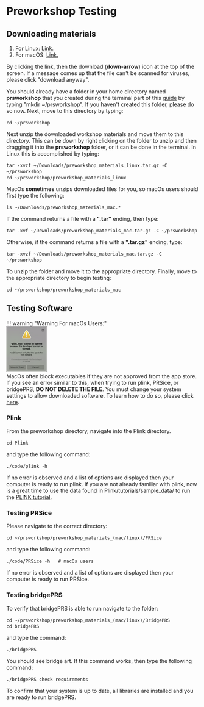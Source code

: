 
# Preworkshop Testing

## Downloading materials 

1. For Linux:  [Link.](https://drive.google.com/file/d/1STdeShfjjxBnCP3-FFpgvTLuNBj51foE/view?usp=sharing) 
2. For macOS: [Link.](https://drive.google.com/file/d/1jCKhDzpr5LJsOAiueuz3kNC1ey9uOun0/view?usp=sharing)


By clicking the link, then the download (**down-arrow**) icon at the top of the screen.  If a message  comes up that 
the file can't be scanned for viruses, please click "download anyway".  

You should already have a folder in your home directory named **prsworkshop** that you created during the terminal 
part of this [guide](prep_terminal.md) by typing "mkdir ~/prsworkshop".  If you haven't created this folder, please do so now. 
Next, move to this directory by typing: 

    cd ~/prsworkshop 

Next unzip the downloaded workshop materials and move them to this directory.  This can be down by right clicking on the folder to unzip and 
then dragging it into the **prsworkshop** folder, or it can be done in the terminal.  In Linux this is accomplished by typing: 

    tar -xvzf ~/Downloads/preworkshop_materials_linux.tar.gz -C ~/prsworkshop
    cd ~/prsworkshop/preworkshop_materials_linux 

MacOs **sometimes** unzips downloaded files for you, so macOs users should first type the following: 

    ls ~/Downloads/preworkshop_materials_mac.* 

If the command returns a file with a **".tar"** ending, then type: 

    tar -xvf ~/Downloads/preworkshop_materials_mac.tar.gz -C ~/prsworkshop 

Otherwise, if the command returns a file with a **".tar.gz"** ending, type:  
    
    tar -xvzf ~/Downloads/preworkshop_materials_mac.tar.gz -C ~/prsworkshop 

To unzip the folder and move it to the appropriate directory.  Finally, move to the appropriate directory to begin testing: 

    cd ~/prsworkshop/preworkshop_materials_mac 



## Testing Software

!!! warning "Warning For macOs Users:"                                                                                                                                                                                         
    ![Screenshot](images/mac_plink_small.png)     
    MacOs often block executables if they are not approved from the app store.  If you see an error similar to this, when trying to run plink, PRSice, or bridgePRS, **DO NOT DELETE THE FILE**.  You must change your system settings to allow downloaded software.  To learn how to do so, please click [here](misc_plink_problem.md).   

### Plink 
                                                                                                                                                                                                            
From the preworkshop directory, navigate into the Plink directory. 

    cd Plink 

and type the following command: 

    ./code/plink -h 
 

If no error is observed and a list of options are displayed then your computer is ready to run plink.  If you are not already familiar with plink, now is a great time to use the data found in Plink/tutorials/sample_data/
to run the [PLINK tutorial](tut_plink.md). 



### Testing PRSice 

Please navigate to the correct directory: 


    cd ~/prsworkshop/preworkshop_materials_(mac/linux)/PRSice 

    
and type the following command: 

    ./code/PRSice -h   # macOs users 


If no error is observed and a list of options are displayed then your computer is ready to run PRSice. 

<!--                                                                                                                                                                                                                        
To learn more, please navigate to the tutorial directory: 

    cd ~/preworkshop_materials/PRSice/tutorial 

And follow the directions in our please see our [PRSice tutorial](misc_plink.md).                                                                                                                      
-->  




### Testing bridgePRS 

To verify that bridgePRS is able to run navigate to the folder: 

    cd ~/prsworkshop/preworkshop_materials_(mac/linux)/BridgePRS
    cd bridgePRS 

and type the command: 

    ./bridgePRS 

You should see bridge art. If this command works, then type the following command: 

    ./bridgePRS check requirements 


To confirm that your system is up to date, all libraries are installed and you are ready to run bridgePRS. 





                                                                                                                                                                                                                            
